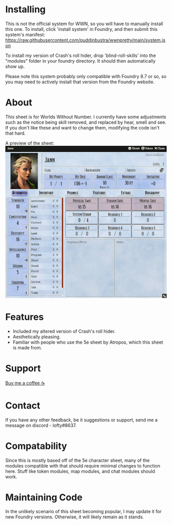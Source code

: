 
# Installing
This is not the official system for WWN, so you will have to manually install this one. To install,
click 'install system' in Foundry, and then submit this system's manifest: https://raw.githubusercontent.com/puddinbustra/wwnpretty/main/system.json

To install my version of Crash's roll hider, drop 'blind-roll-skills' into the "modules" folder in your foundry directory. It should then automatically show up. 

Please note this system probably only compatible with Foundry 8.7 or so, so you may need to actively install that version from the Foundry website. 

# About

This sheet is for Worlds Without Number. I currently have some adjustments such as the notice being skill removed, and replaced by hear, smell and see. If you don't like these and want to change them, modifying the code isn't that hard. 

A preview of the sheet:
![Preview](preview.png?raw=true)

# Features
- Included my altered version of Crash's roll hider. 
- Aesthetically pleasing.
- Familiar with people who use the 5e sheet by Atropos, which this sheet is made from.


# Support
[Buy me a coffee ☕](https://www.buymeacoffee.com/lofty)

# Contact
If you have any other feedback, be it suggestions or support, send me a message on discord - lofty#8637.

# Compatability
Since this is mostly based off of the 5e character sheet, many of the modules compatible with that should require minimal changes to function here. Stuff like token modules, map modules, and chat modules should work. 


# Maintaining Code
In the unlikely scenario of this sheet becoming popular, I may update it for new Foundry versions. Otherwise, it will likely remain as it stands. 
